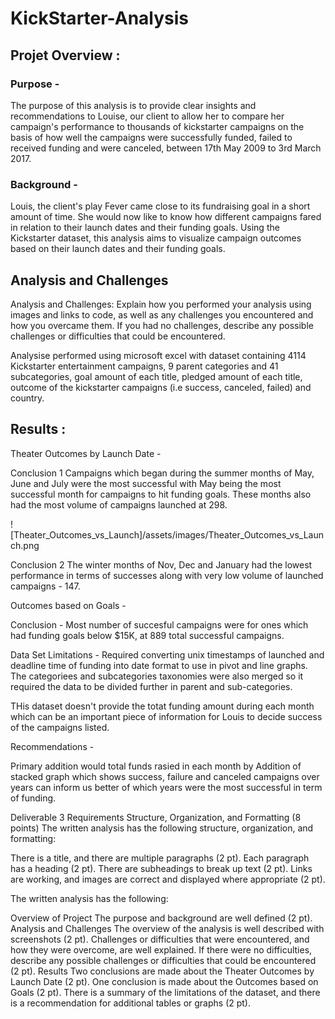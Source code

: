 # KickStarter-Analysis

## Projet Overview : 

### Purpose -

The purpose of this analysis is to provide clear insights and recommendations to Louise, our client to allow her to compare her campaign's performance to thousands of  kickstarter campaigns on the basis of how well the campaigns were successfully funded, failed to received funding and were canceled, between 17th May 2009 to 3rd March 2017. 

### Background - 
Louis, the client's play Fever came close to its fundraising goal in a short amount of time. She would now like  to know how different campaigns fared in relation to their launch dates and their funding goals. Using the Kickstarter dataset, this analysis aims to visualize campaign outcomes based on their launch dates and their funding goals.



## Analysis and Challenges

Analysis and Challenges: Explain how you performed your analysis using images and links to code, as well as any challenges you encountered and how you overcame them. If you had no challenges, describe any possible challenges or difficulties that could be encountered.

Analysise performed using  microsoft excel with dataset containing 4114 Kickstarter entertainment campaigns,  9 parent categories and 41 subcategories, goal amount of each title, pledged amount of each title, outcome of the kickstarter campaigns (i.e success, canceled, failed) and country. 



## Results : 
Theater Outcomes by Launch Date - 

Conclusion 1 
Campaigns which began during the summer months of May, June and July were the most successful with May being the most successful month for campaigns to hit funding goals. These months also had the most volume of campaigns launched at 298. 

![Theater_Outcomes_vs_Launch]/assets/images/Theater_Outcomes_vs_Launch.png

Conclusion 2 
The winter months of Nov, Dec and January had the lowest performance in terms of successes  along with very low volume of launched campaigns - 147. 

Outcomes based on Goals - 

Conclusion - 
Most number of succesful campaigns were for ones which had funding goals below $15K, at 889 total successful campaigns. 

Data Set Limitations - 
Required converting unix timestamps of launched and deadline time of funding into date format to use in pivot and line graphs. The categoriees and subcategories taxonomies were also merged so it required the data to be divided further in parent and sub-categories. 

THis dataset doesn't provide the totat funding amount during each month which can be an important piece of information for Louis to decide success of the campaigns listed. 

Recommendations -

Primary addition would total funds rasied in each month by 
Addition of stacked graph which shows success, failure and canceled campaigns over years can inform us better of which years were the most successful in term of funding. 


Deliverable 3 Requirements
Structure, Organization, and Formatting (8 points)
The written analysis has the following structure, organization, and formatting:

There is a title, and there are multiple paragraphs (2 pt).
Each paragraph has a heading (2 pt).
There are subheadings to break up text (2 pt).
Links are working, and images are correct and displayed where appropriate (2 pt).


The written analysis has the following:

Overview of Project
The purpose and background are well defined (2 pt).
Analysis and Challenges
The overview of the analysis is well described with screenshots (2 pt).
Challenges or difficulties that were encountered, and how they were overcome, are well explained. If there were no difficulties, describe any possible challenges or difficulties that could be encountered (2 pt).
Results
Two conclusions are made about the Theater Outcomes by Launch Date (2 pt).
One conclusion is made about the Outcomes based on Goals (2 pt).
There is a summary of the limitations of the dataset, and there is a recommendation for additional tables or graphs (2 pt).
